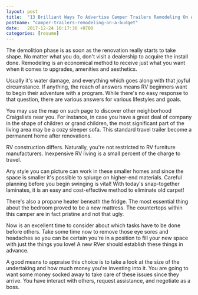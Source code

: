 ```yaml
---
layout: post
title:  "13 Brilliant Ways To Advertise Camper Trailers Remodeling On A Budget"
postname: "camper-trailers-remodeling-on-a-budget"
date:   2017-12-24 10:17:36 +0700
categories: [resume]
---
```

The demolition phase is as soon as the renovation really starts to take shape. No matter what you do, don't visit a dealership to acquire the install done. Remodeling is an economical method to receive just what you want when it comes to upgrades, amenities and aesthetics.

Usually it's water damage, and everything which goes along with that joyful circumstance. If anything, the reach of answers means RV beginners want to begin their adventure with a program. While there's no easy response to that question, there are various answers for various lifestyles and goals.

You may use the map on such page to discover other neighborhood Craigslists near you. For instance, in case you have a great deal of company in the shape of children or grand children, the most significant part of the living area may be a cozy sleeper sofa. This standard travel trailer become a permanent home after renovations.

RV construction differs. Naturally, you're not restricted to RV furniture manufacturers. Inexpensive RV living is a small percent of the charge to travel.

Any style you can picture can work in these smaller homes and since the space is smaller it's possible to splurge on higher-end materials. Careful planning before you begin swinging is vital! With today's snap-together laminates, it is an easy and cost-effective method to eliminate old carpet!

There's also a propane heater beneath the fridge. The most essential thing about the bedroom proved to be a new mattress. The countertops within this camper are in fact pristine and not that ugly.

Now is an excellent time to consider about which tasks have to be done before others. Take some time now to remove those eye sores and headaches so you can be certain you're in a position to fill your new space with just the things you love! A new RVer should establish these things in advance.

A good means to appraise this choice is to take a look at the size of the undertaking and how much money you're investing into it. You are going to want some money socked away to take care of these issues since they arrive. You have interact with others, request assistance, and negotiate as a boss.
